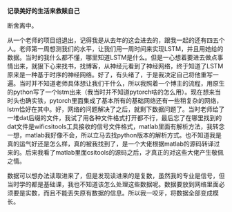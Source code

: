 **记录美好的生活来救赎自己**



断舍离中。

从一个老师的项目组退出，记得我是从去年的这会进去的，跟我一起的还有四五个人。老师第一周想测我们的水平，让我们用一周时间来实现LSTM，并且用她给的数据。当时的我什么都不懂，哪里知道LSTM是什么。但是一心想着要进去做点事情出来，就狠下心来找书，找博客，从神经元看到了神经网络，终于知道了LSTM原来是一种基于时序的神经网络。好了，有头绪了，于是我决定自己将他重写一遍。当时并不知道老师具体想让我们干什么，所以我照着一个博主的流程，用原生的python写了一个lstm出来（我当时并不知道pytorch啥的怎么用）。现在想来当时头也确实铁，pytorch里面集成了基本所有的基础网络还有一些稍复杂的网络，lstm恰好在其中。好，网络的问题解决了之后，就剩下数据问题了。当时老师给了一堆dat后缀的文件，我试了用各种文件格式打开都不行，最后忘了在哪里找到的dat文件是wificsitools工具接收的信号文件格式，matlab里面有解析方法，我转念一想，matlab我好像不会，所以立马去找python版本的解析方式。也不知道我是真的运气好还是怎么样，真的被我找到了，是一个大佬根据matlab的源码转译过来的。后来我看了matlab里面csitools的源码之后，才真正的对这些大佬产生敬佩之情。

数据可以想办法读取进来了，但是发现读进来的是复数，虽然我的专业是信号，但当时学的都是基础课，我也不知道该怎么处理这些数据呢。数据要放到网络里面必须要是实数，而且不能丢失原有数据的信息。所以我一咬牙，将数据全部变成模长。


